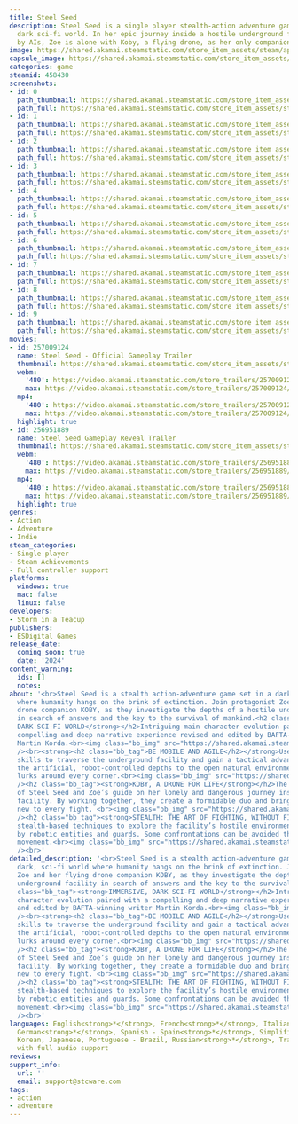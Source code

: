 ```yaml
---
title: Steel Seed
description: Steel Seed is a single player stealth-action adventure game set in a
  dark sci-fi world. In her epic journey inside a hostile underground facility run
  by AIs, Zoe is alone with Koby, a flying drone, as her only companion.
image: https://shared.akamai.steamstatic.com/store_item_assets/steam/apps/458430/header.jpg?t=1732099408
capsule_image: https://shared.akamai.steamstatic.com/store_item_assets/steam/apps/458430/c53ea773b241f208ac0c851270e57e9c3ccef233/capsule_231x87.jpg?t=1732099408
categories: game
steamid: 458430
screenshots:
- id: 0
  path_thumbnail: https://shared.akamai.steamstatic.com/store_item_assets/steam/apps/458430/ss_595f4c56449dd1a5467a18c26d03467f017139d7.600x338.jpg?t=1732099408
  path_full: https://shared.akamai.steamstatic.com/store_item_assets/steam/apps/458430/ss_595f4c56449dd1a5467a18c26d03467f017139d7.1920x1080.jpg?t=1732099408
- id: 1
  path_thumbnail: https://shared.akamai.steamstatic.com/store_item_assets/steam/apps/458430/ss_16aad892290c011c48e46f3cb1de7d76d647e643.600x338.jpg?t=1732099408
  path_full: https://shared.akamai.steamstatic.com/store_item_assets/steam/apps/458430/ss_16aad892290c011c48e46f3cb1de7d76d647e643.1920x1080.jpg?t=1732099408
- id: 2
  path_thumbnail: https://shared.akamai.steamstatic.com/store_item_assets/steam/apps/458430/ss_676b44035fd311329299227d84c0e39609552c1e.600x338.jpg?t=1732099408
  path_full: https://shared.akamai.steamstatic.com/store_item_assets/steam/apps/458430/ss_676b44035fd311329299227d84c0e39609552c1e.1920x1080.jpg?t=1732099408
- id: 3
  path_thumbnail: https://shared.akamai.steamstatic.com/store_item_assets/steam/apps/458430/ss_701f616ee1cc774528a10e1f1befe2b0e54f31bf.600x338.jpg?t=1732099408
  path_full: https://shared.akamai.steamstatic.com/store_item_assets/steam/apps/458430/ss_701f616ee1cc774528a10e1f1befe2b0e54f31bf.1920x1080.jpg?t=1732099408
- id: 4
  path_thumbnail: https://shared.akamai.steamstatic.com/store_item_assets/steam/apps/458430/ss_e20a7d59c13e9b4f4a09c5dc3557d5a0872359a0.600x338.jpg?t=1732099408
  path_full: https://shared.akamai.steamstatic.com/store_item_assets/steam/apps/458430/ss_e20a7d59c13e9b4f4a09c5dc3557d5a0872359a0.1920x1080.jpg?t=1732099408
- id: 5
  path_thumbnail: https://shared.akamai.steamstatic.com/store_item_assets/steam/apps/458430/ss_304ae0691379847205abf368538ebbd8a8a6854a.600x338.jpg?t=1732099408
  path_full: https://shared.akamai.steamstatic.com/store_item_assets/steam/apps/458430/ss_304ae0691379847205abf368538ebbd8a8a6854a.1920x1080.jpg?t=1732099408
- id: 6
  path_thumbnail: https://shared.akamai.steamstatic.com/store_item_assets/steam/apps/458430/ss_2027b9cceb8df9836b848ad071e03a02289d5248.600x338.jpg?t=1732099408
  path_full: https://shared.akamai.steamstatic.com/store_item_assets/steam/apps/458430/ss_2027b9cceb8df9836b848ad071e03a02289d5248.1920x1080.jpg?t=1732099408
- id: 7
  path_thumbnail: https://shared.akamai.steamstatic.com/store_item_assets/steam/apps/458430/ss_e9c895bbaafb182bab63296d0a6d8962e3b4a942.600x338.jpg?t=1732099408
  path_full: https://shared.akamai.steamstatic.com/store_item_assets/steam/apps/458430/ss_e9c895bbaafb182bab63296d0a6d8962e3b4a942.1920x1080.jpg?t=1732099408
- id: 8
  path_thumbnail: https://shared.akamai.steamstatic.com/store_item_assets/steam/apps/458430/ss_6ccc799e5867661510aed5e885adb997de657cc0.600x338.jpg?t=1732099408
  path_full: https://shared.akamai.steamstatic.com/store_item_assets/steam/apps/458430/ss_6ccc799e5867661510aed5e885adb997de657cc0.1920x1080.jpg?t=1732099408
- id: 9
  path_thumbnail: https://shared.akamai.steamstatic.com/store_item_assets/steam/apps/458430/ss_48c3406146def444f32fe4e13999c132449ad1d8.600x338.jpg?t=1732099408
  path_full: https://shared.akamai.steamstatic.com/store_item_assets/steam/apps/458430/ss_48c3406146def444f32fe4e13999c132449ad1d8.1920x1080.jpg?t=1732099408
movies:
- id: 257009124
  name: Steel Seed - Official Gameplay Trailer
  thumbnail: https://shared.akamai.steamstatic.com/store_item_assets/steam/apps/257009124/movie.293x165.jpg?t=1710917572
  webm:
    '480': https://video.akamai.steamstatic.com/store_trailers/257009124/movie480_vp9.webm?t=1710917572
    max: https://video.akamai.steamstatic.com/store_trailers/257009124/movie_max_vp9.webm?t=1710917572
  mp4:
    '480': https://video.akamai.steamstatic.com/store_trailers/257009124/movie480.mp4?t=1710917572
    max: https://video.akamai.steamstatic.com/store_trailers/257009124/movie_max.mp4?t=1710917572
  highlight: true
- id: 256951889
  name: Steel Seed Gameplay Reveal Trailer
  thumbnail: https://shared.akamai.steamstatic.com/store_item_assets/steam/apps/256951889/movie.293x165.jpg?t=1686483088
  webm:
    '480': https://video.akamai.steamstatic.com/store_trailers/256951889/movie480_vp9.webm?t=1686483088
    max: https://video.akamai.steamstatic.com/store_trailers/256951889/movie_max_vp9.webm?t=1686483088
  mp4:
    '480': https://video.akamai.steamstatic.com/store_trailers/256951889/movie480.mp4?t=1686483088
    max: https://video.akamai.steamstatic.com/store_trailers/256951889/movie_max.mp4?t=1686483088
  highlight: true
genres:
- Action
- Adventure
- Indie
steam_categories:
- Single-player
- Steam Achievements
- Full controller support
platforms:
  windows: true
  mac: false
  linux: false
developers:
- Storm in a Teacup
publishers:
- ESDigital Games
release_date:
  coming_soon: true
  date: '2024'
content_warning:
  ids: []
  notes:
about: '<br>Steel Seed is a stealth action-adventure game set in a dark, sci-fi world
  where humanity hangs on the brink of extinction. Join protagonist Zoe and her flying
  drone companion KOBY, as they investigate the depths of a hostile underground facility
  in search of answers and the key to the survival of mankind.<h2 class="bb_tag"><strong>IMMERSIVE,
  DARK SCI-FI WORLD</strong></h2>Intriguing main character evolution paired with a
  compelling and deep narrative experience revised and edited by BAFTA-winning writer
  Martin Korda.<br><img class="bb_img" src="https://shared.akamai.steamstatic.com/store_item_assets/steam/apps/458430/extras/1_Overview.gif?t=1732099408"
  /><br><strong><h2 class="bb_tag">BE MOBILE AND AGILE</h2></strong>Use Zoe’s parkour
  skills to traverse the underground facility and gain a tactical advantage. From
  the artificial, robot-controlled depths to the open natural environment, danger
  lurks around every corner.<br><img class="bb_img" src="https://shared.akamai.steamstatic.com/store_item_assets/steam/apps/458430/extras/4_TRAVERSE.gif?t=1732099408"
  /><h2 class="bb_tag"><strong>KOBY, A DRONE FOR LIFE</strong></h2>The master key
  of Steel Seed and Zoe’s guide on her lonely and dangerous journey inside the underground
  facility. By working together, they create a formidable duo and bring something
  new to every fight. <br><img class="bb_img" src="https://shared.akamai.steamstatic.com/store_item_assets/steam/apps/458430/extras/3_COBY.gif?t=1732099408"
  /><h2 class="bb_tag"><strong>STEALTH: THE ART OF FIGHTING, WITHOUT FIGHTING</strong></h2>Use
  stealth-based techniques to explore the facility’s hostile environment undetected
  by robotic entities and guards. Some confrontations can be avoided through efficient
  movement.<br><img class="bb_img" src="https://shared.akamai.steamstatic.com/store_item_assets/steam/apps/458430/extras/2_Stealth.gif?t=1732099408"
  /><br>'
detailed_description: '<br>Steel Seed is a stealth action-adventure game set in a
  dark, sci-fi world where humanity hangs on the brink of extinction. Join protagonist
  Zoe and her flying drone companion KOBY, as they investigate the depths of a hostile
  underground facility in search of answers and the key to the survival of mankind.<h2
  class="bb_tag"><strong>IMMERSIVE, DARK SCI-FI WORLD</strong></h2>Intriguing main
  character evolution paired with a compelling and deep narrative experience revised
  and edited by BAFTA-winning writer Martin Korda.<br><img class="bb_img" src="https://shared.akamai.steamstatic.com/store_item_assets/steam/apps/458430/extras/1_Overview.gif?t=1732099408"
  /><br><strong><h2 class="bb_tag">BE MOBILE AND AGILE</h2></strong>Use Zoe’s parkour
  skills to traverse the underground facility and gain a tactical advantage. From
  the artificial, robot-controlled depths to the open natural environment, danger
  lurks around every corner.<br><img class="bb_img" src="https://shared.akamai.steamstatic.com/store_item_assets/steam/apps/458430/extras/4_TRAVERSE.gif?t=1732099408"
  /><h2 class="bb_tag"><strong>KOBY, A DRONE FOR LIFE</strong></h2>The master key
  of Steel Seed and Zoe’s guide on her lonely and dangerous journey inside the underground
  facility. By working together, they create a formidable duo and bring something
  new to every fight. <br><img class="bb_img" src="https://shared.akamai.steamstatic.com/store_item_assets/steam/apps/458430/extras/3_COBY.gif?t=1732099408"
  /><h2 class="bb_tag"><strong>STEALTH: THE ART OF FIGHTING, WITHOUT FIGHTING</strong></h2>Use
  stealth-based techniques to explore the facility’s hostile environment undetected
  by robotic entities and guards. Some confrontations can be avoided through efficient
  movement.<br><img class="bb_img" src="https://shared.akamai.steamstatic.com/store_item_assets/steam/apps/458430/extras/2_Stealth.gif?t=1732099408"
  /><br>'
languages: English<strong>*</strong>, French<strong>*</strong>, Italian<strong>*</strong>,
  German<strong>*</strong>, Spanish - Spain<strong>*</strong>, Simplified Chinese,
  Korean, Japanese, Portuguese - Brazil, Russian<strong>*</strong>, Traditional Chinese<br><strong>*</strong>languages
  with full audio support
reviews:
support_info:
  url: ''
  email: support@stcware.com
tags:
- action
- adventure
---
```


